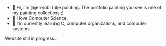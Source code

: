 - 👋 Hi, I’m @jerryo0. I like painting. The portfolio painting you see is one of my painting collections ;)
- 👀 I love Computer Science. 
- 🌱 I’m currently learning C, computer organizations, and computer systems. 

Website still in progress...
<!---
jerryo0/jerryo0 is a ✨ special ✨ repository because its `README.md` (this file) appears on your GitHub profile.
You can click the Preview link to take a look at your changes.
--->
